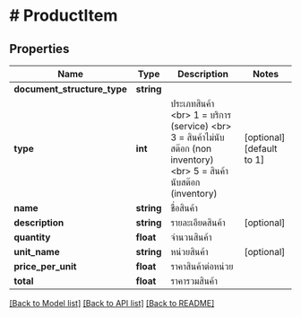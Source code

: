 # # ProductItem

## Properties

Name | Type | Description | Notes
------------ | ------------- | ------------- | -------------
**document_structure_type** | **string** |  | 
**type** | **int** | ประเภทสินค้า &lt;br&gt; 1 &#x3D; บริการ (service) &lt;br&gt; 3 &#x3D; สินค้าไม่นับสต๊อก (non inventory) &lt;br&gt; 5 &#x3D; สินค้านับสต๊อก (inventory) | [optional] [default to 1]
**name** | **string** | ชื่อสินค้า | 
**description** | **string** | รายละเอียดสินค้า | [optional] 
**quantity** | **float** | จำนวนสินค้า | 
**unit_name** | **string** | หน่วยสินค้า | [optional] 
**price_per_unit** | **float** | ราคาสินค้าต่อหน่วย | 
**total** | **float** | ราคารวมสินค้า | 

[[Back to Model list]](../../README.md#documentation-for-models) [[Back to API list]](../../README.md#documentation-for-api-endpoints) [[Back to README]](../../README.md)


